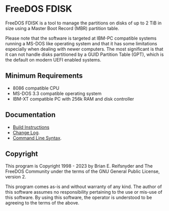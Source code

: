 # FreeDOS FDISK
FreeDOS FDISK is a tool to manage the partitions on disks of up to
2 TiB in size using a Master Boot Record (MBR) partition table.

Please note that the software is targeted at IBM-PC compatible systems running
a MS-DOS like operating system and that it has some limitations
especially when dealing with newer computers.
The most significant is that it can not handle disks partitioned by a
GUID Partition Table (GPT), which is the default on modern UEFI enabled
systems.

## Minimum Requirements
 - 8086 compatible CPU
 - MS-DOS 3.3 compatible operating system
 - IBM-XT compatible PC with 256k RAM and disk controller

## Documentation
 - [Build Instructions](DOC/FDISK/INSTALL.md)
 - [Change Log](DOC/FDISK/CHANGES.md).
 - [Command Line Syntax](DOC/FDISK/USAGE.md).

## Copyright

This program is Copyright 1998 - 2023 by Brian E. Reifsnyder and The FreeDOS
Community under the terms of the GNU General Public License, version 2.

This program comes as-is and without warranty of any kind.  The author of
this software assumes no responsibility pertaining to the use or mis-use of
this software.  By using this software, the operator is understood to be
agreeing to the terms of the above.
